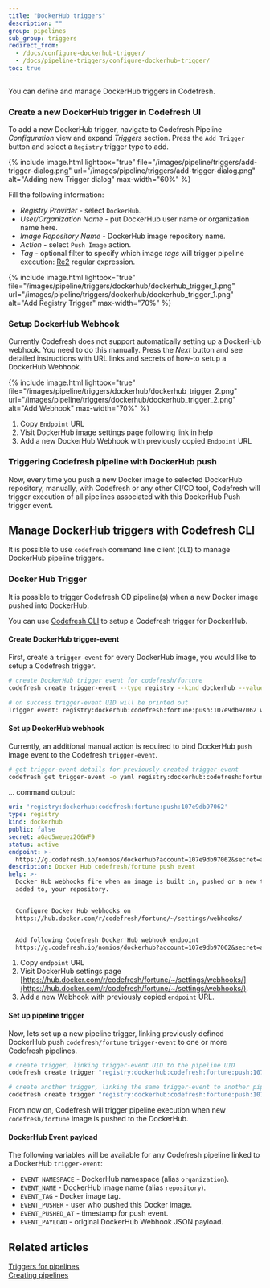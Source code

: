 ```yaml
---
title: "DockerHub triggers"
description: ""
group: pipelines
sub_group: triggers
redirect_from:
  - /docs/configure-dockerhub-trigger/
  - /docs/pipeline-triggers/configure-dockerhub-trigger/
toc: true
---
```



You can define and manage DockerHub triggers in Codefresh.

### Create a new DockerHub trigger in Codefresh UI

To add a new DockerHub trigger, navigate to Codefresh Pipeline *Configuration* view and expand *Triggers* section. Press the `Add Trigger` button and select a `Registry` trigger type to add.

{% include image.html
lightbox="true"
file="/images/pipeline/triggers/add-trigger-dialog.png"
url="/images/pipeline/triggers/add-trigger-dialog.png"
alt="Adding new Trigger dialog"
max-width="60%"
%}

Fill the following information:

* *Registry Provider* - select `DockerHub`.
* *User/Organization Name* - put DockerHub user name or organization name here.
* *Image Repository Name* - DockerHub image repository name.
* *Action* - select `Push Image` action.
* *Tag* - optional filter to specify which image *tags* will trigger pipeline execution: [Re2](https://github.com/google/re2/wiki/Syntax) regular expression.

{% include image.html
lightbox="true"
file="/images/pipeline/triggers/dockerhub/dockerhub_trigger_1.png"
url="/images/pipeline/triggers/dockerhub/dockerhub_trigger_1.png"
alt="Add Registry Trigger"
max-width="70%"
%}

### Setup DockerHub Webhook

Currently Codefresh does not support automatically setting up a DockerHub webhook. You need to do this manually. Press the *Next* button and see detailed instructions with URL links and secrets of how-to setup a DockerHub Webhook.


{% include image.html
lightbox="true"
file="/images/pipeline/triggers/dockerhub/dockerhub_trigger_2.png"
url="/images/pipeline/triggers/dockerhub/dockerhub_trigger_2.png"
alt="Add Webhook"
max-width="70%"
%}

1. Copy `Endpoint` URL
1. Visit DockerHub image settings page following link in help
1. Add a new DockerHub Webhook with previously copied `Endpoint` URL

### Triggering Codefresh pipeline with DockerHub push

Now, every time you push a new Docker image to selected DockerHub repository, manually, with Codefresh or any other CI/CD tool, Codefresh will trigger execution of all pipelines associated with this DockerHub Push trigger event.

## Manage DockerHub triggers with Codefresh CLI

It is possible to use `codefresh` command line client (`CLI`) to manage DockerHub pipeline triggers.

### Docker Hub Trigger

It is possible to trigger Codefresh CD pipeline(s) when a new Docker image pushed into DockerHub.

You can use [Codefresh CLI](https://cli.codefresh.io/) to setup a Codefresh trigger for DockerHub.

#### Create DockerHub trigger-event

First, create a `trigger-event` for every DockerHub image, you would like to setup a Codefresh trigger.

```sh
# create DockerHub trigger event for codefresh/fortune
codefresh create trigger-event --type registry --kind dockerhub --value namespace=codefresh --value name=fortune --value action=push

# on success trigger-event UID will be printed out
Trigger event: registry:dockerhub:codefresh:fortune:push:107e9db97062 was successfully created.
```

#### Set up DockerHub webhook

Currently, an additional manual action is required to bind DockerHub `push` image event to the Codefresh `trigger-event`.

```sh
# get trigger-event details for previously created trigger-event
codefresh get trigger-event -o yaml registry:dockerhub:codefresh:fortune:push:107e9db97062
```

... command output:

```yaml
uri: 'registry:dockerhub:codefresh:fortune:push:107e9db97062'
type: registry
kind: dockerhub
public: false
secret: aGao5weuez2G6WF9
status: active
endpoint: >-
  https://g.codefresh.io/nomios/dockerhub?account=107e9db97062&secret=aGao5weuez2G6WF9
description: Docker Hub codefresh/fortune push event
help: >-
  Docker Hub webhooks fire when an image is built in, pushed or a new tag is
  added to, your repository.


  Configure Docker Hub webhooks on
  https://hub.docker.com/r/codefresh/fortune/~/settings/webhooks/


  Add following Codefresh Docker Hub webhook endpoint
  https://g.codefresh.io/nomios/dockerhub?account=107e9db97062&secret=aGao5weuez2G6WF9
```

1. Copy `endpoint` URL
1. Visit DockerHub settings page [https://hub.docker.com/r/codefresh/fortune/~/settings/webhooks/](https://hub.docker.com/r/codefresh/fortune/~/settings/webhooks/).
1. Add a new Webhook with previously copied `endpoint` URL.


#### Set up pipeline trigger

Now, lets set up a new pipeline trigger, linking previously defined DockerHub push `codefresh/fortune` `trigger-event` to one or more Codefresh pipelines.

```sh
# create trigger, linking trigger-event UID to the pipeline UID
codefresh create trigger "registry:dockerhub:codefresh:fortune:push:107e9db97062" 7a5622e4b1ad5ba0018a3c9c

# create another trigger, linking the same trigger-event to another pipeline
codefresh create trigger "registry:dockerhub:codefresh:fortune:push:107e9db97062" 4a5634e4b2cd6baf021a3c0a
```

From now on, Codefresh will trigger pipeline execution when new `codefresh/fortune` image is pushed to the DockerHub.

#### DockerHub Event payload

The following variables will be available for any Codefresh pipeline linked to a DockerHub `trigger-event`:

- `EVENT_NAMESPACE` - DockerHub namespace (alias `organization`).
- `EVENT_NAME` - DockerHub image name (alias `repository`).
- `EVENT_TAG` - Docker image tag.
- `EVENT_PUSHER` - user who pushed this Docker image.
- `EVENT_PUSHED_AT` - timestamp for push event.
- `EVENT_PAYLOAD` - original DockerHub Webhook JSON payload.

## Related articles
[Triggers for pipelines]({{site.baseurl}}/docs/pipelines/triggers)  
[Creating pipelines]({{site.baseurl}}/docs/pipelines/pipelines/)  
